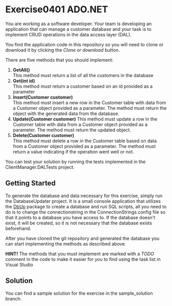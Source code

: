 # Exercise0401 ADO.NET

You are working as a software developer. Your team is developing an application that can manage a customer database and your task is to implement CRUD operations in the data access layer (DAL). 

You find the application code in this repository so you will need to clone or download it by clicking the *Clone or download* button.

There are five methods that you should implement:
1. **GetAll()**   
   This method must return a list of all the customers in the database
1. **Get(int id)**   
   This method must return a customer based on an id provided as a parameter
1. **Insert(Customer customer)**   
   This method must insert a new row in the Customer table with data from a Customer object provided as a parameter. The method must return the object with the generated data from the database.
1. **Update(Customer customer)**
   This method must update a row in the Customer table with data from a Customer object provided as a parameter. The method must return the updated object.
1. **Delete(Customer customer)**   
   This method must delete a row in the Customer table based on data from a Customer object provided as a parameter. The method must return a value indicating if the operation went well or not.
   
You can test your solution by running the tests implemented in the ClientManager.DALTests project.
   
## Getting Started

To generate the database and data necessary for this exercise, simply run the DatabaseUpdater project. It is a small console application that utilizes the [DbUp](https://dbup.github.io/) package to create a database and run SQL scripts, all you need to do is to change the connectionstring in the ConnectionStrings.config file so that it points to a database you have access to. If the database doesn't exist, it will be created, so it is not necessary that the database exists beforehand.

After you have cloned the git repository and generated the database you can start implementing the methods as described above.

**HINT!** The methods that you must implement are marked with a *TODO* comment in the code to make it easier for you to find using the task list in Visual Studio

## Solution

You can find a sample solution for the exercise in the sample_solution branch.
